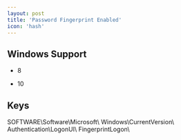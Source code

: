 ```yaml
---
layout: post
title: 'Password Fingerprint Enabled'
icon: 'hash'
---
```


## Windows Support

- 8

- 10



## Keys

SOFTWARE\Software\Microsoft\ Windows\CurrentVersion\ Authentication\LogonUI\ FingerprintLogon\

